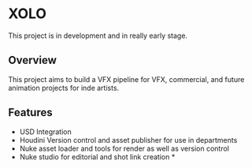 # XOLO 
This project is in development and in really early stage.

## Overview
This project aims to build a VFX pipeline for VFX, commercial, and future animation projects for inde artists.

## Features
- USD Integration
- Houdini Version control and asset publisher for use in departments
- Nuke asset loader and tools for render as well as version control
- Nuke studio for editorial and shot link creation *

